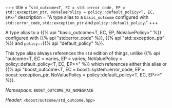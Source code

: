 +++
title = "`std_outcome<T, EC = std::error_code, EP = std::exception_ptr, NoValuePolicy = policy::default_policy<T, EC, EP>>`"
description = "A type alias to a `basic_outcome` configured with `std::error_code`, `std::exception_ptr` and `policy::default_policy`."
+++

A type alias to a {{% api "basic_outcome<T, EC, EP, NoValuePolicy>" %}} configured with {{% api "std::error_code" %}}, {{% api "std::exception_ptr" %}} and `policy::`{{% api "default_policy" %}}.

This type alias always references the `std` edition of things, unlike {{% api "outcome<T, EC = varies, EP = varies, NoValuePolicy = policy::default_policy<T, EC, EP>>" %}} which references either this alias or {{% api "boost_outcome<T, EC = boost::system::error_code, EP = boost::exception_ptr, NoValuePolicy = policy::default_policy<T, EC, EP>>" %}}.

*Namespace*: `BOOST_OUTCOME_V2_NAMESPACE`

*Header*: `<boost/outcome/std_outcome.hpp>`
